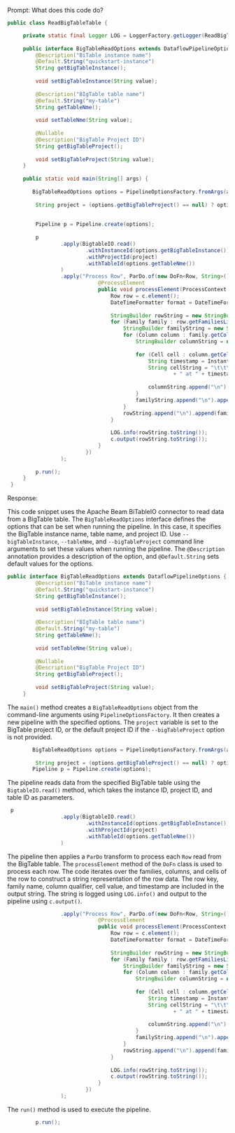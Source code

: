 Prompt:
What does this code do?

```java
public class ReadBigTableTable {

     private static final Logger LOG = LoggerFactory.getLogger(ReadBigTableTable.class);
 
     public interface BigTableReadOptions extends DataflowPipelineOptions {
         @Description("BiTable instance name")
         @Default.String("quickstart-instance")
         String getBigTableInstance();
 
         void setBigTableInstance(String value);
 
         @Description("BIgTable table name")
         @Default.String("my-table")
         String getTableNme();
 
         void setTableNme(String value);
 
         @Nullable
         @Description("BigTable Project ID")
         String getBigTableProject();
 
         void setBigTableProject(String value);
     }
 
     public static void main(String[] args) {
        
        BigTableReadOptions options = PipelineOptionsFactory.fromArgs(args).withValidation().as(BigTableReadOptions.class);
 
         String project = (options.getBigTableProject() == null) ? options.getProject() : options.getBigTableProject();
 
 
         Pipeline p = Pipeline.create(options);
 
         p
                 .apply(BigtableIO.read()
                         .withInstanceId(options.getBigTableInstance())
                         .withProjectId(project)
                         .withTableId(options.getTableNme())
                 )
                 .apply("Process Row", ParDo.of(new DoFn<Row, String>() {
                             @ProcessElement
                             public void processElement(ProcessContext c) {
                                 Row row = c.element();
                                 DateTimeFormatter format = DateTimeFormat.forPattern("yyyy/MM/dd HH:mm:ss");
 
                                 StringBuilder rowString = new StringBuilder("BigQuery Row: " + row.getKey().toStringUtf8());
                                 for (Family family : row.getFamiliesList()) {
                                     StringBuilder familyString = new StringBuilder("\t Family: " + family.getName());
                                     for (Column column : family.getColumnsList()) {
                                         StringBuilder columnString = new StringBuilder("\t\t Column: " + column.getQualifier().toStringUtf8());
 
                                         for (Cell cell : column.getCellsList()) {
                                             String timestamp = Instant.ofEpochMilli(cell.getTimestampMicros() / 1000).toString(format);
                                             String cellString = "\t\t\t Cell: " + cell.getValue().toStringUtf8()
                                                     + " at " + timestamp;
 
                                             columnString.append("\n").append(cellString);
                                         }
                                         familyString.append("\n").append(columnString);
                                     }
                                     rowString.append("\n").append(familyString);
                                 }
 
                                 LOG.info(rowString.toString());
                                 c.output(rowString.toString());
                             }
                         })
                 );
 
         p.run();
     }
 }
```

Response:

This code snippet uses the Apache Beam BiTableIO connector to read data from a BigTable table. The `BigTableReadOptions` interface defines the options that can be set when running the pipeline. In this case, it specifies the BigTable instance name, table name, and project ID. Use `--bigTableInstance`, `--tableNme`, and `--bigTableProject` command line arguments to set these values when running the pipeline. The `@Description` annotation provides a description of the option, and `@Default.String` sets default values for the options.
```java
public interface BigTableReadOptions extends DataflowPipelineOptions {
         @Description("BiTable instance name")
         @Default.String("quickstart-instance")
         String getBigTableInstance();
 
         void setBigTableInstance(String value);
 
         @Description("BIgTable table name")
         @Default.String("my-table")
         String getTableNme();
 
         void setTableNme(String value);
 
         @Nullable
         @Description("BigTable Project ID")
         String getBigTableProject();
 
         void setBigTableProject(String value);
     }
```

The `main()` method creates a `BigTableReadOptions` object from the command-line arguments using `PipelineOptionsFactory`. It then creates a new pipeline with the specified options. The `project` variable is set to the BigTable project ID, or the default project ID if the `--bigTableProject` option is not provided. 

```java
        BigTableReadOptions options = PipelineOptionsFactory.fromArgs(args).withValidation().as(BigTableReadOptions.class);
 
         String project = (options.getBigTableProject() == null) ? options.getProject() : options.getBigTableProject();
        Pipeline p = Pipeline.create(options);
```
The pipeline reads data from the specified BigTable table using the `BigtableIO.read()` method, which takes the instance ID, project ID, and table ID as parameters.
```java
 p
                 .apply(BigtableIO.read()
                         .withInstanceId(options.getBigTableInstance())
                         .withProjectId(project)
                         .withTableId(options.getTableNme())
                 )
```
The pipeline then applies a `ParDo` transform to process each `Row` read from the BigTable table. The `processElement` method of the `DoFn` class is used to process each row. The code iterates over the families, columns, and cells of the row to construct a string representation of the row data. The row key, family name, column qualifier, cell value, and timestamp are included in the output string. The string is logged using `LOG.info()` and output to the pipeline using `c.output()`.
```java
                 .apply("Process Row", ParDo.of(new DoFn<Row, String>() {
                             @ProcessElement
                             public void processElement(ProcessContext c) {
                                 Row row = c.element();
                                 DateTimeFormatter format = DateTimeFormat.forPattern("yyyy/MM/dd HH:mm:ss");
 
                                 StringBuilder rowString = new StringBuilder("BigQuery Row: " + row.getKey().toStringUtf8());
                                 for (Family family : row.getFamiliesList()) {
                                     StringBuilder familyString = new StringBuilder("\t Family: " + family.getName());
                                     for (Column column : family.getColumnsList()) {
                                         StringBuilder columnString = new StringBuilder("\t\t Column: " + column.getQualifier().toStringUtf8());
 
                                         for (Cell cell : column.getCellsList()) {
                                             String timestamp = Instant.ofEpochMilli(cell.getTimestampMicros() / 1000).toString(format);
                                             String cellString = "\t\t\t Cell: " + cell.getValue().toStringUtf8()
                                                     + " at " + timestamp;
 
                                             columnString.append("\n").append(cellString);
                                         }
                                         familyString.append("\n").append(columnString);
                                     }
                                     rowString.append("\n").append(familyString);
                                 }
 
                                 LOG.info(rowString.toString());
                                 c.output(rowString.toString());
                             }
                         })
                 );
```
The `run()` method is used to execute the pipeline.
```java
         p.run();
```



